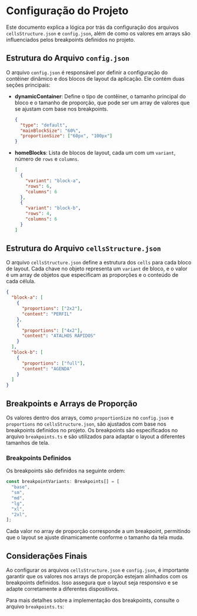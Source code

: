 # Configuração do Projeto

Este documento explica a lógica por trás da configuração dos arquivos `cellsStructure.json` e `config.json`, além de como os valores em arrays são influenciados pelos breakpoints definidos no projeto.

## Estrutura do Arquivo `config.json`

O arquivo `config.json` é responsável por definir a configuração do contêiner dinâmico e dos blocos de layout da aplicação. Ele contém duas seções principais:

- **dynamicContainer**: Define o tipo de contêiner, o tamanho principal do bloco e o tamanho de proporção, que pode ser um array de valores que se ajustam com base nos breakpoints.

  ```json
  {
    "type": "default",
    "mainBlockSize": "60%",
    "proportionSize": ["60px", "100px"]
  }
  ```

- **homeBlocks**: Lista de blocos de layout, cada um com um `variant`, número de `rows` e `columns`.

  ```json
  [
    {
      "variant": "block-a",
      "rows": 6,
      "columns": 6
    },
    {
      "variant": "block-b",
      "rows": 4,
      "columns": 6
    }
  ]
  ```

## Estrutura do Arquivo `cellsStructure.json`

O arquivo `cellsStructure.json` define a estrutura dos `cells` para cada bloco de layout. Cada chave no objeto representa um `variant` de bloco, e o valor é um array de objetos que especificam as proporções e o conteúdo de cada célula.

```json
{
  "block-a": [
    {
      "proportions": ["2x2"],
      "content": "PERFIL"
    },
    {
      "proportions": ["4x2"],
      "content": "ATALHOS RÁPIDOS"
    }
  ],
  "block-b": [
    {
      "proportions": ["full"],
      "content": "AGENDA"
    }
  ]
}
```

## Breakpoints e Arrays de Proporção

Os valores dentro dos arrays, como `proportionSize` no `config.json` e `proportions` no `cellsStructure.json`, são ajustados com base nos breakpoints definidos no projeto. Os breakpoints são especificados no arquivo `breakpoints.ts` e são utilizados para adaptar o layout a diferentes tamanhos de tela.

### Breakpoints Definidos

Os breakpoints são definidos na seguinte ordem:

```typescript
const breakpointVariants: Breakpoints[] = [
  "base",
  "sm",
  "md",
  "lg",
  "xl",
  "2xl",
];
```

Cada valor no array de proporção corresponde a um breakpoint, permitindo que o layout se ajuste dinamicamente conforme o tamanho da tela muda.

## Considerações Finais

Ao configurar os arquivos `cellsStructure.json` e `config.json`, é importante garantir que os valores nos arrays de proporção estejam alinhados com os breakpoints definidos. Isso assegura que o layout seja responsivo e se adapte corretamente a diferentes dispositivos.

Para mais detalhes sobre a implementação dos breakpoints, consulte o arquivo `breakpoints.ts`:
